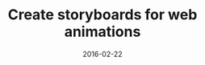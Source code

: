 ---
title: "Create storyboards for web animations"
date: 2016-02-22
url: http://www.creativebloq.com/web-design/create-storyboards-your-animations-21619177
image:
publisher: Net Mag
type:
    - tutorial
---